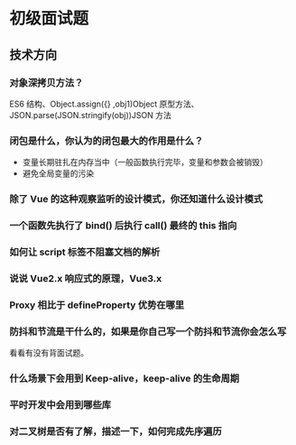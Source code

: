 # 初级面试题

## 技术方向

### 对象深拷贝方法？

ES6 结构、Object.assign({} ,obj1)Object 原型方法、JSON.parse(JSON.stringify(obj))JSON 方法

### 闭包是什么，你认为的闭包最大的作用是什么？

- 变量长期驻扎在内存当中（一般函数执行完毕，变量和参数会被销毁）
- 避免全局变量的污染

### 除了 Vue 的这种观察监听的设计模式，你还知道什么设计模式

### 一个函数先执行了 bind() 后执行 call() 最终的 this 指向

### 如何让 script 标签不阻塞文档的解析

### 说说 Vue2.x 响应式的原理，Vue3.x

### Proxy 相比于 defineProperty 优势在哪里

### 防抖和节流是干什么的，如果是你自己写一个防抖和节流你会怎么写

看看有没有背面试题。

### 什么场景下会用到 Keep-alive，keep-alive 的生命周期

### 平时开发中会用到哪些库

### 对二叉树是否有了解，描述一下，如何完成先序遍历
